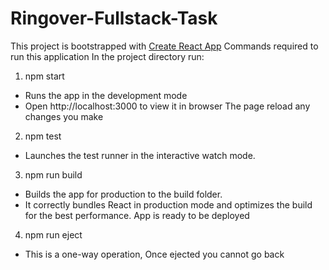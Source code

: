 # Ringover-Fullstack-Task
This project is bootstrapped with <a href="https://github.com/facebook/create-react-app" target="_blank">Create React App</a>
Commands required to run this application
In the project directory run:

1. npm start
- Runs the app in the development mode
- Open http://localhost:3000 to view it in browser
The page reload any changes you make

2. npm test
- Launches the test runner in the interactive watch mode.

3. npm run build
- Builds the app for production to the build folder.
- It correctly bundles React in production mode and optimizes the build for the best performance.
App is ready to be deployed

4. npm run eject
- This is a one-way operation, Once ejected you cannot go back
